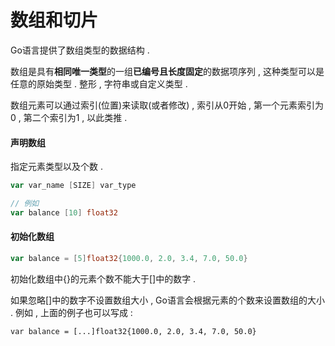 # 数组和切片

Go语言提供了数组类型的数据结构 .

数组是具有**相同唯一类型**的一组**已编号且长度固定**的数据项序列 , 这种类型可以是任意的原始类型 . 整形 , 字符串或自定义类型 .

数组元素可以通过索引\(位置\)来读取\(或者修改\) , 索引从0开始 , 第一个元素索引为0 , 第二个索引为1 , 以此类推 .

#### 声明数组

指定元素类型以及个数 .

```go
var var_name [SIZE] var_type

// 例如
var balance [10] float32
```

#### 初始化数组

```go
var balance = [5]float32{1000.0, 2.0, 3.4, 7.0, 50.0}
```

初始化数组中{}的元素个数不能大于\[\]中的数字 . 

如果忽略\[\]中的数字不设置数组大小 , Go语言会根据元素的个数来设置数组的大小 . 例如 , 上面的例子也可以写成 : 

```
var balance = [...]float32{1000.0, 2.0, 3.4, 7.0, 50.0}
```



